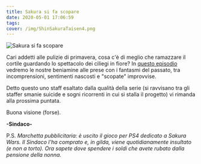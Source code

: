 ```yaml
---
title: Sakura si fa scopare
date: 2020-05-01 17:06:59
tags:
cover: /img/ShinSakuraTaisen4.png
---
```

![Sakura si fa scopare](/img/ShinSakuraTaisen4.png)

Cari addetti alle pulizie di primavera, cosa c'è di meglio che ramazzare il cortile guardando lo spettacolo dei ciliegi in fiore?  In [questo episodio](https://nyaa.si/view/1243250) vedremo le nostre beniamine alle prese con i fantasmi del passato, tra incomprensioni, sentimenti nascosti e "scopate" improvvise.

Detto questo uno staff esaltato dalla qualità della serie (si ravvisano tra gli staffer smanie suicide e sogni ricorrenti in cui si stalla il progetto) vi rimanda alla prossima puntata.

Buona visione (forse).

**-Sindaco-**

P.S. *Marchetta pubblicitaria: è uscito il gioco per PS4 dedicato a Sakura Wars. Il Sindaco l'ha comprato e, in gilda, viene quotidianamente insultato (e non a torto). Ora sapete dove spendere i soldi che avete rubato dalla pensione della nonna.*
